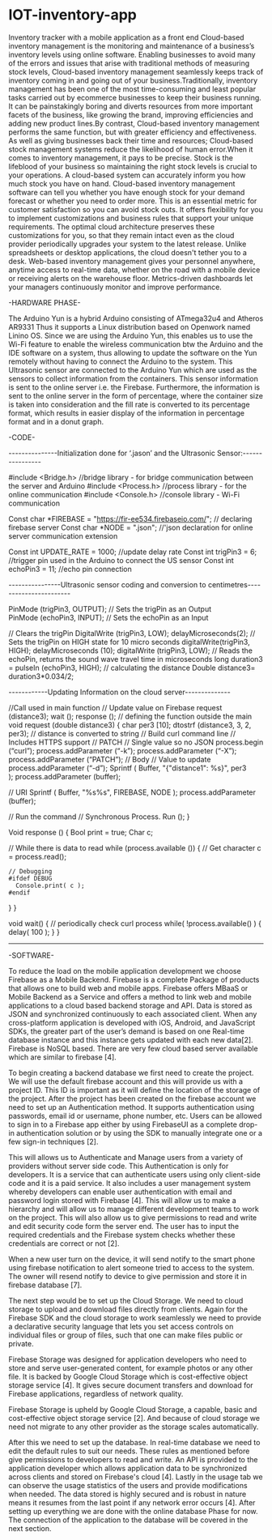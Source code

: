 # IOT-inventory-app
Inventory tracker with a mobile application as a front end
Cloud-based inventory management is the monitoring and maintenance of a business’s inventory levels using online software. Enabling businesses to avoid many of the errors and issues that arise with traditional methods of measuring stock levels, Cloud-based inventory management seamlessly keeps track of inventory coming in and going out of your business.Traditionally, inventory management has been one of the most time-consuming and least popular tasks carried out by ecommerce businesses to keep their business running. It can be painstakingly boring and diverts resources from more important facets of the business, like growing the brand, improving efficiencies and adding new product lines.By contrast, Cloud-based inventory management performs the same function, but with greater efficiency and effectiveness. As well as giving businesses back their time and resources; Cloud-based stock management systems reduce the likelihood of human error.When it comes to inventory management, it pays to be precise. Stock is the lifeblood of your business so maintaining the right stock levels is crucial to your operations.
A cloud-based system can accurately inform you how much stock you have on hand. Cloud-based inventory management software can tell you whether you have enough stock for your demand forecast or whether you need to order more. This is an essential metric for customer satisfaction so you can avoid stock outs. It offers flexibility for you to implement customizations and business rules that support your unique requirements. The optimal cloud architecture preserves these customizations for you, so that they remain intact even as the cloud provider periodically upgrades your system to the latest release. Unlike spreadsheets or desktop applications, the cloud doesn't tether you to a desk. Web-based inventory management gives your personnel anywhere, anytime access to real-time data, whether on the road with a mobile device or receiving alerts on the warehouse floor. Metrics-driven dashboards let your managers continuously monitor and improve performance.



-HARDWARE PHASE-

The Arduino Yun is a hybrid Arduino consisting of ATmega32u4 and Atheros AR9331 Thus it supports a Linux distribution based on Openwork named Linino OS. Since we are using the Arduino Yun, this enables us to use the Wi-Fi feature to enable the wireless communication btw the Arduino and the IDE software on a system, thus allowing to update the software on the Yun remotely without having to connect the Arduino to the system. This Ultrasonic sensor are connected to the Arduino Yun which are used as the sensors to collect information from the containers. This sensor information is sent to the online server i.e. the Firebase. Furthermore, the information is sent to the online server in the form of percentage, where the container size is taken into consideration and the fill rate is converted to its percentage format, which results in easier display of the information in percentage format and in a donut graph.

-CODE-

---------------Initialization done for ‘.jason’ and the Ultrasonic Sensor:----------------

#include <Bridge.h>   //bridge library - for bridge communication between the server and Arduino
#include <Process.h>   //process library - for the online communication
#include <Console.h> //console library - Wi-Fi communication

Const char *FIREBASE = "https://fir-ee534.firebaseio.com/"; // declaring firebase server
Const char *NODE = ".json"; //'json declaration for online server communication extension

Const int UPDATE_RATE = 1000; //update delay rate
Const int trigPin3 = 6; //trigger pin used in the Arduino to connect the US sensor
Const int echoPin3 = 11; //echo pin connection



----------------Ultrasonic sensor coding and conversion to centimetres-----------------------

PinMode (trigPin3, OUTPUT); // Sets the trigPin as an Output  
PinMode (echoPin3, INPUT);    // Sets the echoPin as an Input

// Clears the trigPin
DigitalWrite (trigPin3, LOW);
delayMicroseconds(2);
// Sets the trigPin on HIGH state for 10 micro seconds
digitalWrite(trigPin3, HIGH);
delayMicroseconds (10);
digitalWrite (trigPin3, LOW);
// Reads the echoPin, returns the sound wave travel time in microseconds
long duration3 = pulseIn (echoPin3, HIGH);
// calculating the distance
Double distance3= duration3*0.034/2;




------------Updating Information on the cloud server--------------

//Call used in main function
// Update value on Firebase
      request (distance3);
      wait ();
      response ();
// defining the function outside the main
void request (double distance3) {
char per3 [10];
dtostrf (distance3, 3, 2, per3); // distance is converted to string
// Build curl command line
  // Includes HTTPS support
  // PATCH
  // Single value so no JSON
  process.begin (“curl”);
  process.addParameter (“-k”);
  process.addParameter (“-X”);
  process.addParameter (“PATCH”);
  // Body
  // Value to update
  process.addParameter (“-d”);
  Sprintf (
    Buffer,
    "{\"distance1\": %s}",
    per3	
   );
  process.addParameter (buffer);
	 
  // URI
  Sprintf (
    Buffer,
    "%s%s",
    FIREBASE,
    NODE
  );
  process.addParameter (buffer);  
	
  // Run the command
  // Synchronous
  Process. Run ();
}
	
Void response ()
{
  Bool print = true;
  Char c;
	 
  // While there is data to read
  while (process.available ())
  {
    // Get character
    c = process.read();
	   
    // Debugging
    #ifdef DEBUG
      Console.print( c );
    #endif
  }
}
	
void wait()
{
  // periodically check curl process
  while( !process.available() )
  {
    delay( 100 );
  }
}


_______________________________________________________________________________________________________________________________________________________________________________
-SOFTWARE-

To reduce the load on the mobile application development we choose Firebase as a Mobile Backend. Firebase is a complete Package of products that allows one to build web and mobile apps. Firebase offers MBaaS or Mobile Backend as a Service and offers a method to link web and mobile applications to a cloud based backend storage and API.
Data is stored as JSON and synchronized continuously to each associated client. When any cross-platform application is developed with iOS, Android, and JavaScript SDKs, the greater part of the user’s demand is based on one Real-time database instance and this instance gets updated with each new data[2]. Firebase is NoSQL based. There are very few cloud based server available which are similar to firebase [4].


To begin creating a backend database we first need to create the project. We will use the default firebase account and this will provide us with a project ID. This ID is important as it will define the location of the storage of the project. After the project has been created on the firebase account we need to set up an Authentication method. It supports authentication using passwords, email id or username, phone number, etc. Users can be allowed to sign in to a Firebase app either by using FirebaseUI as a complete drop-in authentication solution or by using the SDK to manually integrate one or a few sign-in techniques [2]. 


 This will allows us to Authenticate and Manage users from a variety of providers without server side code. This Authentication is only for developers. It is a service that can authenticate users using only client-side code and it is a paid service. It also includes a user management system whereby developers can enable user authentication with email and password login stored with Firebase [4]. This will allow us to make a hierarchy and will allow us to manage different development teams to work on the project. This will also allow us to give permissions to read and write and edit security code form the server end. The user has to input the required credentials and the Firebase system checks whether these credentials are correct or not [2]. 

When a new user turn on the device, it will send notify to the smart phone using firebase notification to alert someone tried to access to the system. The owner will resend notify to device to give permission and store it in firebase database [7].

The next step would be to set up the Cloud Storage. We need to cloud storage to upload and download files directly from clients. Again for the Firebase SDK and the cloud storage to work seamlessly we need to provide a declarative security language that lets you set access controls on individual files or group of files, such that one can make files public or private. 

Firebase Storage was designed for application developers who need to store and serve user-generated content, for example photos or any other file. It is backed by Google Cloud Storage which is cost-effective object storage service [4]. It gives secure document transfers and download for Firebase applications, regardless of network quality. 

Firebase Storage is upheld by Google Cloud Storage, a capable, basic and cost-effective object storage service [2]. And because of cloud storage we need not migrate to any other provider as the storage scales automatically.

After this we need to set up the database. In real-time database we need to edit the default rules to suit our needs. These rules as mentioned before give permissions to developers to read and write. An API is provided to the application developer which allows application data to be synchronized across clients and stored on Firebase's cloud [4]. Lastly in the usage tab we can observe the usage statistics of the users and provide modifications when needed. The data stored is highly secured and is robust in nature means it resumes from the last point if any network error occurs [4]. After setting up everything we are done with the online database Phase for now. The connection of the application to the database will be covered in the next section.
